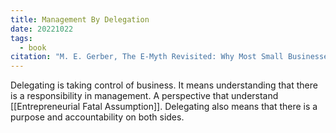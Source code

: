 ```yaml
---
title: Management By Delegation
date: 20221022
tags:
  - book
citation: "M. E. Gerber, The E-Myth Revisited: Why Most Small Businesses Don’t Work and What to Do About It. Harper Collins, 2009."
---
```

Delegating is taking control of business. It means understanding that there is a responsibility in management. A perspective that understand [[Entrepreneurial Fatal Assumption]]. Delegating also means that there is a purpose and accountability on both sides. 